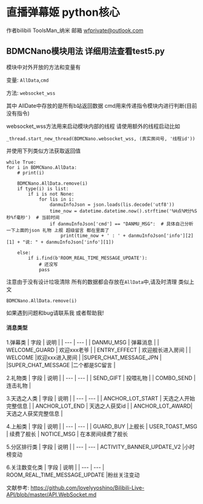 # 直播弹幕姬 python核心

作者bilibili ToolsMan_纳米
邮箱 wfprivate@outlook.com


## BDMCNano模块用法 详细用法查看test5.py

模块中对外开放的方法和变量有

   变量: `AllData`,`cmd`
   
   方法: `websocket_wss` 
   
其中 AllDate中存放的是所有b站返回数据 cmd用来传递指令模块内进行判断(目前没有指令)

websocket_wss方法用来启动模块内部的线程 请使用额外的线程启动比如

    _thread.start_new_thread(BDMCNano.websocket_wss, (真实房间号, '线程id'))

并使用下列类似方法获取返回值
    
    while True:
    for i in BDMCNano.AllData:
        # print(i)

        BDMCNano.AllData.remove(i)
        if type(i) is list:
            if i is not None:
                for lis in i:
                    danmuInfoJson = json.loads(lis.decode('utf8'))
                    time_now = datetime.datetime.now().strftime('%H点%M分%S秒%f毫秒')  # 当前时间
                    if danmuInfoJson['cmd'] == "DANMU_MSG":  # 具体自己分析一下上面的json 礼物 上舰 超级留言 都在里面了
                        print(time_now + ' : ' + danmuInfoJson['info'][2][1] + "说: " + danmuInfoJson['info'][1])

        else:
            if i.find(b'ROOM_REAL_TIME_MESSAGE_UPDATE'):
                # 还没写
                pass



注意由于没有设计垃圾清除 所有的数据都会存放在`AllData`中,请及时清理 类似上文

    BDMCNano.AllData.remove(i)

如果遇到问题和bug请联系我 或者帮助我!


#### 消息类型
1.弹幕类
| 字段 | 说明 |
| --- | --- |
| DANMU_MSG | 弹幕消息 |
| WELCOME_GUARD | 欢迎xxx老爷 |
| ENTRY_EFFECT | 欢迎舰长进入房间 |
| WELCOME |欢迎xxx进入房间 |
|SUPER_CHAT_MESSAGE_JPN | 
|SUPER_CHAT_MESSAGE |二个都是SC留言 |


2.礼物类
| 字段 | 说明 |
| --- | --- |
| SEND_GIFT | 投喂礼物 |
| COMBO_SEND | 连击礼物 |


3.天选之人类
| 字段 | 说明 |
| --- | --- |
| ANCHOR_LOT_START | 天选之人开始完整信息 |
| ANCHOR_LOT_END | 天选之人获奖id |
| ANCHOR_LOT_AWARD| 天选之人获奖完整信息 |


4.上船类
| 字段 | 说明 |
| --- | --- |
| GUARD_BUY   |上舰长
| USER_TOAST_MSG | 续费了舰长
| NOTICE_MSG | 在本房间续费了舰长


5.分区排行类
| 字段 | 说明 |
| --- | --- |
ACTIVITY_BANNER_UPDATE_V2 |小时榜变动


6.关注数变化类
| 字段 | 说明 |
| --- | --- |
ROOM_REAL_TIME_MESSAGE_UPDATE |粉丝关注变动

文献参考: 
        https://github.com/lovelyyoshino/Bilibili-Live-API/blob/master/API.WebSocket.md